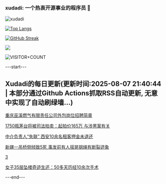 ### xudadi: 一个热衷开源事业的程序员 👋

![xudadi](https://github-readme-stats-git-masterorgs-github-readme-stats-team.vercel.app/api?username=xudadi)

[![Top Langs](https://github-readme-stats.vercel.app/api/top-langs/?username=xudadi)](https://github.com/anuraghazra/github-readme-stats)

[![GitHub Streak](https://streak-stats.demolab.com?user=xudadi&locale=zh_Hans)](https://git.io/streak-stats)

![](https://raw.githubusercontent.com/xudadi/xudadi/main/assets/github-contribution-grid-snake.svg)

![VISITOR+COUNT](https://komarev.com/ghpvc/?username=xudadi&label=VISITOR+COUNT)


---start---

## Xudadi的每日更新(更新时间:2025-08-07 21:40:44 | 本部分通过Github Actions抓取RSS自动更新, 无意中实现了自动刷绿墙...)

[重庆巫溪燃气有限责任公司外包岗位招聘简章](https://www.gongkaoleida.com/article/2554937)

[1750瓶茅台将被司法拍卖：起拍价165万 与涉黑案有关](https://m.163.com/news/article/K6CL4K20053469LG.html)

[中介负责人“失联” 西安10余名租客押金未退还](https://m.163.com/news/article/K6CG9938051492T3.html)

[新疆一吊桥侧倾致5死 事发前有人摇晃钢绳有断裂迹象](https://m.163.com/news/article/K6CG83AS05129QAF.html)

[3](https://m.163.com/touch/news/sub/domestic)

[女子35层坠楼奇迹生还：50多天历经10余次手术](https://m.163.com/news/article/K6CFUAIL051492T3.html)

---end---
